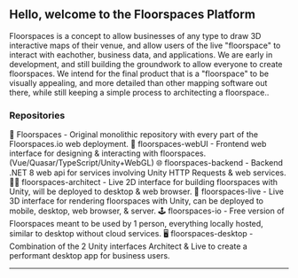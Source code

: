 ## Hello, welcome to the Floorspaces Platform

Floorspaces is a concept to allow businesses of any type to draw 3D interactive maps of their venue, and allow users of the live "floorspace" to interact with eachother, business data, and applications. We are early in development, and still building the groundwork to allow everyone to create floorspaces. We intend for the final product that is a "floorspace" to be visually appealing, and more detailed than other mapping software out there, while still keeping a simple process to architecting a floorspace..

### Repositories

🧱 Floorspaces - Original monolithic repository with every part of the Floorspaces.io web deployment.
🎨 floorspaces-webUI - Frontend web interface for designing & interacting with floorspaces. (Vue/Quasar/TypeScript/Unity+WebGL)
🌐 floorspaces-backend - Backend .NET 8 web api for services involving Unity HTTP Requests & web services.
🧑‍💼 floorspaces-architect - Live 2D interface for building floorspaces with Unity, will be deployed to desktop & web browser.
📱 floorspaces-live - Live 3D interface for rendering floorspaces with Unity, can be deployed to mobile, desktop, web browser, & server.
🕹️ floorspaces-io - Free version of Floorspaces meant to be used by 1 person, everything locally hosted, similar to desktop without cloud services.
🖥️ floorspaces-desktop - Combination of the 2 Unity interfaces Architect & Live to create a performant desktop app for business users.

<hr>
